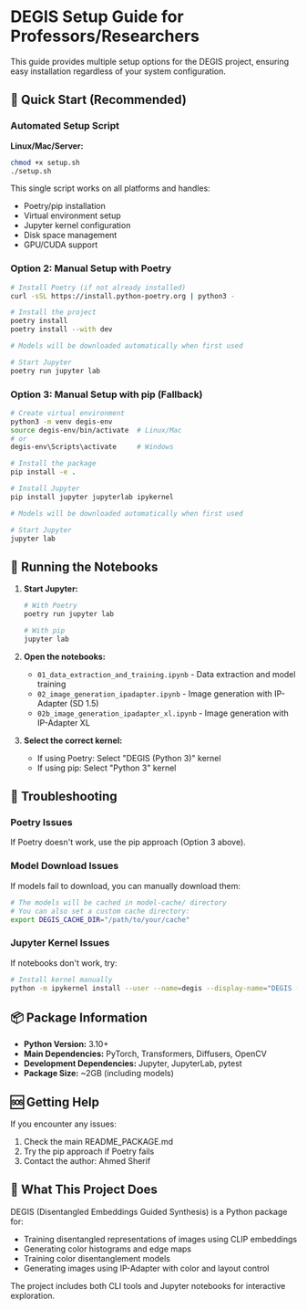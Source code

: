 # DEGIS Setup Guide for Professors/Researchers

This guide provides multiple setup options for the DEGIS project, ensuring easy installation regardless of your system configuration.

## 🚀 Quick Start (Recommended)

### Automated Setup Script

**Linux/Mac/Server:**
```bash
chmod +x setup.sh
./setup.sh
```

This single script works on all platforms and handles:
- Poetry/pip installation
- Virtual environment setup
- Jupyter kernel configuration
- Disk space management
- GPU/CUDA support

### Option 2: Manual Setup with Poetry

```bash
# Install Poetry (if not already installed)
curl -sSL https://install.python-poetry.org | python3 -

# Install the project
poetry install
poetry install --with dev

# Models will be downloaded automatically when first used

# Start Jupyter
poetry run jupyter lab
```

### Option 3: Manual Setup with pip (Fallback)

```bash
# Create virtual environment
python3 -m venv degis-env
source degis-env/bin/activate  # Linux/Mac
# or
degis-env\Scripts\activate     # Windows

# Install the package
pip install -e .

# Install Jupyter
pip install jupyter jupyterlab ipykernel

# Models will be downloaded automatically when first used

# Start Jupyter
jupyter lab
```

## 📓 Running the Notebooks

1. **Start Jupyter:**
   ```bash
   # With Poetry
   poetry run jupyter lab
   
   # With pip
   jupyter lab
   ```

2. **Open the notebooks:**
   - `01_data_extraction_and_training.ipynb` - Data extraction and model training
   - `02_image_generation_ipadapter.ipynb` - Image generation with IP-Adapter (SD 1.5)
   - `02b_image_generation_ipadapter_xl.ipynb` - Image generation with IP-Adapter XL

3. **Select the correct kernel:**
   - If using Poetry: Select "DEGIS (Python 3)" kernel
   - If using pip: Select "Python 3" kernel

## 🔧 Troubleshooting

### Poetry Issues
If Poetry doesn't work, use the pip approach (Option 3 above).

### Model Download Issues
If models fail to download, you can manually download them:
```bash
# The models will be cached in model-cache/ directory
# You can also set a custom cache directory:
export DEGIS_CACHE_DIR="/path/to/your/cache"
```

### Jupyter Kernel Issues
If notebooks don't work, try:
```bash
# Install kernel manually
python -m ipykernel install --user --name=degis --display-name="DEGIS (Python 3)"
```

## 📦 Package Information

- **Python Version:** 3.10+
- **Main Dependencies:** PyTorch, Transformers, Diffusers, OpenCV
- **Development Dependencies:** Jupyter, JupyterLab, pytest
- **Package Size:** ~2GB (including models)

## 🆘 Getting Help

If you encounter any issues:
1. Check the main README_PACKAGE.md
2. Try the pip approach if Poetry fails
3. Contact the author: Ahmed Sherif

## 🎯 What This Project Does

DEGIS (Disentangled Embeddings Guided Synthesis) is a Python package for:
- Training disentangled representations of images using CLIP embeddings
- Generating color histograms and edge maps
- Training color disentanglement models
- Generating images using IP-Adapter with color and layout control

The project includes both CLI tools and Jupyter notebooks for interactive exploration.

